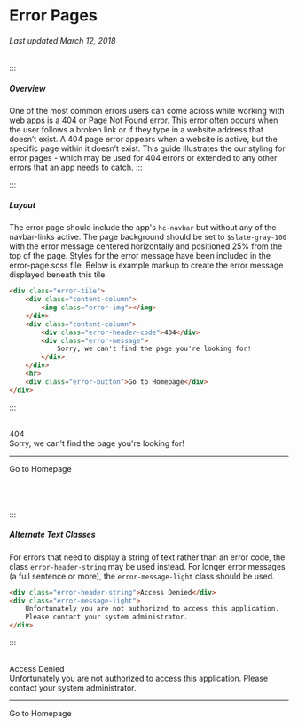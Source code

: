 # Error Pages
###### Last updated March 12, 2018

:::
##### Overview
One of the most common errors users can come across while working with web apps is a 404 or Page Not Found error. This error often occurs when the user follows a broken link or if they type in a website address that doesn’t exist.  A 404 page error appears when a website is active, but the specific page within it doesn’t exist. This guide illustrates the our styling for error pages - which may be used for 404 errors or extended to any other errors that an app needs to catch.
:::

:::
##### Layout
The error page should include the app's `hc-navbar` but without any of the navbar-links active.  The page background should be set to `$slate-gray-100` with the error message centered horizontally and positioned 25% from the top of the page.  Styles for the error message have been included in the error-page.scss file.  Below is example markup to create the error message displayed beneath this tile.

``` html
<div class="error-tile">
    <div class="content-column">
        <img class="error-img"></img>
    </div>
    <div class="content-column">
        <div class="error-header-code">404</div>
        <div class="error-message">
            Sorry, we can't find the page you're looking for!
        </div>
    </div>
    <hr>
    <div class="error-button">Go to Homepage</div>
</div>
```
:::

<br>
<div class="error-tile">
    <div class="content-column">
        <img class="error-img"></img>
    </div>
    <div class="content-column">
        <div class="error-header-code">404</div>
        <div class="error-message">
            Sorry, we can't find the page you're looking for!
        </div>
    </div>
    <hr>
    <div style="display: flex"><div class="error-button">Go to Homepage</div></div>
</div>
<br><br><br>

:::
##### Alternate Text Classes
For errors that need to display a string of text rather than an error code, the class `error-header-string` may be used instead. For longer error messages (a full sentence or more), the `error-message-light` class should be used.

``` html
<div class="error-header-string">Access Denied</div>
<div class="error-message-light">
    Unfortunately you are not authorized to access this application.
    Please contact your system administrator.
</div>
```
:::

<br>
<div class="error-tile">
    <div class="content-column">
        <img class="error-img"></img>
    </div>
    <div class="content-column">
        <div class="error-header-string">Access Denied</div>
        <div class="error-message-light">Unfortunately you are not authorized to access this application. Please contact your system administrator.</div>
    </div>
    <hr>
    <div style="display: flex"><div class="error-button">Go to Homepage</div></div>
</div>
